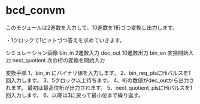 # bcd_convm
このモジュールは2進数を入力して、10進数を1桁づつ変換し出力します。

・1クロックで1ビットづつ答えを求めていきます。

シミュレーション画像
  bin_in  2進数入力
  dec_out 10進数出力
  bin_en 変換開始入力
  next_quotient 次の桁の変換を開始入力

変換手順
1、bin_in にバイナリ値を入力します。
2、bin_req_plsにHiパルスを1回入力します。
3、5クロック以上待ちます。
4、桁の数値がdec_outから出力されます。
     最初は最高位桁が出力されます。
5、next_quotient_plsにHiパルスを1回入力します。
6、以降は3に戻って最小位まで繰り返す。
